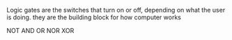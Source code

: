 Logic gates are the switches that turn on or off, depending on what the user is doing. they are the building  block for how computer works

NOT
AND
OR
NOR
XOR